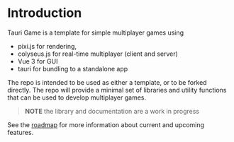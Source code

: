# Introduction

Tauri Game is a template for simple multiplayer games using

- pixi.js for rendering,
- colyseus.js for real-time multiplayer (client and server)
- Vue 3 for GUI
- tauri for bundling to a standalone app

The repo is intended to be used as either a template, or to be forked directly.
The repo will provide a minimal set of libraries and utility functions that can
be used to develop multiplayer games.

> **NOTE** the library and documentation are a work in progress

See the [roadmap](roadmap.md) for more information about current and upcoming features.
